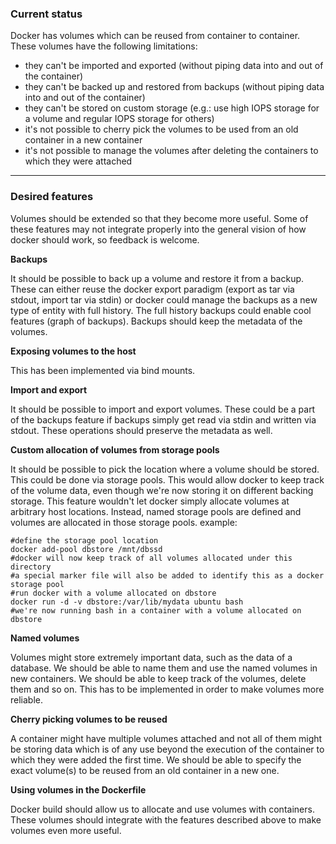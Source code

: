 ### Current status
Docker has volumes which can be reused from container to container. These volumes have the following limitations:
* they can't be imported and exported (without piping data into and out of the container)
* they can't be backed up and restored from backups (without piping data into and out of the container)
* they can't be stored on custom storage (e.g.: use high IOPS storage for a volume and regular IOPS storage for others)
* it's not possible to cherry pick the volumes to be used from an old container in a new container
* it's not possible to manage the volumes after deleting the containers to which they were attached

***

### Desired features
Volumes should be extended so that they become more useful. Some of these features may not integrate properly into the general vision of how docker should work, so feedback is welcome.

**Backups**

It should be possible to back up a volume and restore it from a backup. These can either reuse the docker export paradigm (export as tar via stdout, import tar via stdin) or docker could manage the backups as a new type of entity with full history.
The full history backups could enable cool features (graph of backups).
Backups should keep the metadata of the volumes.

**Exposing volumes to the host**

This has been implemented via bind mounts.

**Import and export**

It should be possible to import and export volumes. These could be a part of the backups feature if backups simply get read via stdin and written via stdout.
These operations should preserve the metadata as well.


**Custom allocation of volumes from storage pools**

It should be possible to pick the location where a volume should be stored. This could be done via storage pools. This would allow docker to keep track of the volume data, even though we're now storing it on different backing storage.
This feature wouldn't let docker simply allocate volumes at arbitrary host locations. Instead, named storage pools are defined and volumes are allocated in those storage pools.
example:
```
#define the storage pool location
docker add-pool dbstore /mnt/dbssd
#docker will now keep track of all volumes allocated under this directory
#a special marker file will also be added to identify this as a docker storage pool
#run docker with a volume allocated on dbstore
docker run -d -v dbstore:/var/lib/mydata ubuntu bash
#we're now running bash in a container with a volume allocated on dbstore
```

**Named volumes**

Volumes might store extremely important data, such as the data of a database. We should be able to name them and use the named volumes in new containers. We should be able to keep track of the volumes, delete them and so on.
This has to be implemented in order to make volumes more reliable.

**Cherry picking volumes to be reused**

A container might have multiple volumes attached and not all of them might be storing data which is of any use beyond the execution of the container to which they were added the first time.
We should be able to specify the exact volume(s) to be reused from an old container in a new one.

**Using volumes in the Dockerfile**

Docker build should allow us to allocate and use volumes with containers. These volumes should integrate with the features described above to make volumes even more useful.